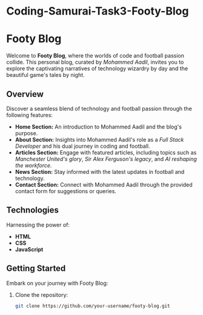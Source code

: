 # Coding-Samurai-Task3-Footy-Blog
# Footy Blog

Welcome to **Footy Blog**, where the worlds of code and football passion collide. This personal blog, curated by *Mohammed Aadil*, invites you to explore the captivating narratives of technology wizardry by day and the beautiful game's tales by night.

## Overview

Discover a seamless blend of technology and football passion through the following features:

- **Home Section:** An introduction to Mohammed Aadil and the blog's purpose.
- **About Section:** Insights into Mohammed Aadil's role as a *Full Stack Developer* and his dual journey in coding and football.
- **Articles Section:** Engage with featured articles, including topics such as *Manchester United's glory*, *Sir Alex Ferguson's legacy*, and *AI reshaping the workforce*.
- **News Section:** Stay informed with the latest updates in football and technology.
- **Contact Section:** Connect with Mohammed Aadil through the provided contact form for suggestions or queries.

## Technologies

Harnessing the power of:

- **HTML**
- **CSS**
- **JavaScript**

## Getting Started

Embark on your journey with Footy Blog:

1. Clone the repository:
   ```bash
   git clone https://github.com/your-username/footy-blog.git
